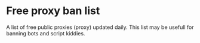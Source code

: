 # Free proxy ban list

A list of free public proxies (proxy) updated daily. This list may be usefull for banning bots and script kiddies.
 
